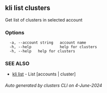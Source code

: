 ## kli list clusters

Get list of clusters in selected account



### Options

```
  -a, --account string   account name
  -h, --help             help for clusters
  -h, --help   help for clusters
```

### SEE ALSO

* [kli list](kli_list.md)  - List [accounts | cluster]

###### Auto generated by clusters CLI on 4-June-2024

